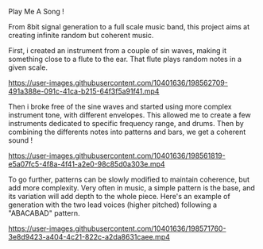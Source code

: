 Play Me A Song !

From 8bit signal generation to a full scale music band, this project aims at creating infinite random but coherent music.

First, i created an instrument from a couple of sin waves, making it something close to a flute to the ear. That flute plays random notes in a given scale.

https://user-images.githubusercontent.com/10401636/198562709-491a388e-091c-41ca-b215-64f3f5a91f41.mp4

Then i broke free of the sine waves and started using more complex instrument tone, with different envelopes. This allowed me to create a few instruments dedicated to specific frequency range, and drums. Then by combining the differents notes into patterns and bars, we get a coherent sound !

https://user-images.githubusercontent.com/10401636/198561819-e5a07fc5-4f8a-4f41-a2e0-98c85d0a303e.mp4

To go further, patterns can be slowly modified to maintain coherence, but add more complexity. Very often in music, a simple pattern is the base, and its variation will add depth to the whole piece. Here's an example of generation with the two lead voices (higher pitched) following a "ABACABAD" pattern.

https://user-images.githubusercontent.com/10401636/198571760-3e8d9423-a404-4c21-822c-a2da8631caee.mp4


